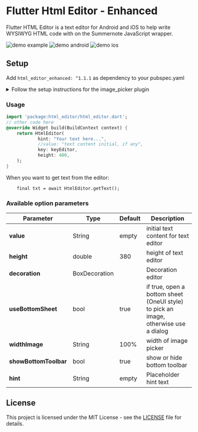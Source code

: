 # Flutter Html Editor - Enhanced

Flutter HTML Editor is a text editor for Android and iOS to help write WYSIWYG HTML code with on the Summernote JavaScript wrapper.

![demo example](https://github.com/xrb21/flutter-html-editor/blob/master/screenshoot/flutter_html_editor.gif)  ![demo android](https://github.com/xrb21/flutter-html-editor/blob/master/screenshoot/sc.jpeg)   ![demo ios](https://github.com/xrb21/flutter-html-editor/blob/master/screenshoot/sc_iphone.png)

## Setup

Add `html_editor_enhanced: ^1.1.1` as dependency to your pubspec.yaml

<details><summary>Follow the setup instructions for the image_picker plugin</summary>

### iOS

Add the following keys to your _Info.plist_ file, located in `<project root>/ios/Runner/Info.plist`:

* `NSPhotoLibraryUsageDescription` - describe why your app needs permission for the photo library. This is called _Privacy - Photo Library Usage Description_ in the visual editor.
* `NSCameraUsageDescription` - describe why your app needs access to the camera. This is called _Privacy - Camera Usage Description_ in the visual editor.
* `NSMicrophoneUsageDescription` - describe why your app needs access to the microphone, if you intend to record videos. This is called _Privacy - Microphone Usage Description_ in the visual editor.

### Android

#### API < 29
No configuration required - the plugin should work out of the box.

#### API 29+

Add `android:requestLegacyExternalStorage="true"` as an attribute to the `<application>` tag in AndroidManifest.xml. The [attribute](https://developer.android.com/training/data-storage/compatibility) is `false` by default on apps targeting Android Q. 

</details>

### Usage

```dart
import 'package:html_editor/html_editor.dart';
// other code here
@override Widget build(BuildContext context) {
    return HtmlEditor(
            hint: "Your text here...",
            //value: "text content initial, if any",
            key: keyEditor,
            height: 400,
    );
}
```

When you want to get text from the editor:
```
    final txt = await HtmlEditor.getText();
```


### Available option parameters

Parameter | Type | Default | Description
------------ | ------------- | ------------- | -------------
**value** | String | empty | initial text content for text editor
**height** | double | 380 | height of text editor
**decoration** | BoxDecoration |  | Decoration editor
**useBottomSheet** | bool | true | if true, open a bottom sheet (OneUI style) to pick an image, otherwise use a dialog
**widthImage** | String | 100% | width of image picker
**showBottomToolbar** | bool | true | show or hide bottom toolbar
**hint** | String | empty | Placeholder hint text


## License

This project is licensed under the MIT License - see the [LICENSE](LICENSE) file for details.
